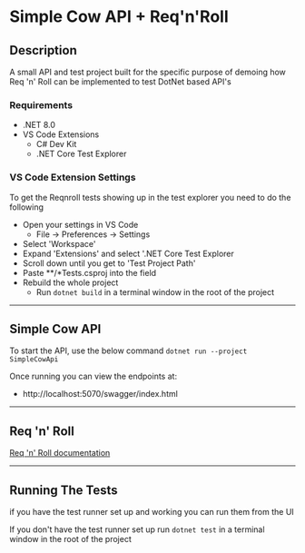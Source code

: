 # Simple Cow API + Req'n'Roll
## Description
A small API and test project built for the specific purpose of demoing how Req 'n' Roll
can be implemented to test DotNet based API's
### Requirements
- .NET 8.0
- VS Code Extensions
    - C# Dev Kit
    - .NET Core Test Explorer

### VS Code Extension Settings
To get the Reqnroll tests showing up in the test explorer you need to do the following

- Open your settings in VS Code
    - File -> Preferences -> Settings
- Select 'Workspace'
- Expand 'Extensions' and select '.NET Core Test Explorer
- Scroll down until you get to 'Test Project Path'
- Paste **/*Tests.csproj into the field
- Rebuild the whole project
    - Run `dotnet build` in a terminal window in the root of the project

***
## Simple Cow API
To start the API, use the below command 
`dotnet run --project SimpleCowApi`

Once running you can view the endpoints at:

- http://localhost:5070/swagger/index.html
***

## Req 'n' Roll

[Req 'n' Roll documentation](https://docs.reqnroll.net/latest/)
***

## Running The Tests

if you have the test runner set up and working you can run them from the UI

If you don't have the test runner set up run `dotnet test` in a terminal window in the root of the project